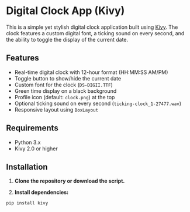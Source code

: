 # Digital Clock App (Kivy)

This is a simple yet stylish digital clock application built using [Kivy](https://kivy.org/). The clock features a custom digital font, a ticking sound on every second, and the ability to toggle the display of the current date.

## Features

- Real-time digital clock with 12-hour format (HH:MM:SS AM/PM)
- Toggle button to show/hide the current date
- Custom font for the clock (`DS-DIGII.TTF`)
- Green time display on a black background
- Profile icon (default: `clock.png`) at the top
- Optional ticking sound on every second (`ticking-clock_1-27477.wav`)
- Responsive layout using `BoxLayout`

## Requirements

- Python 3.x
- Kivy 2.0 or higher

## Installation

1. **Clone the repository or download the script.**

2. **Install dependencies:**

```bash
pip install kivy
